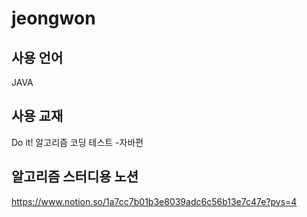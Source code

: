 # jeongwon

## 사용 언어
JAVA

## 사용 교재
Do it! 알고리즘 코딩 테스트 -자바편

## 알고리즘 스터디용 노션
https://www.notion.so/1a7cc7b01b3e8039adc6c56b13e7c47e?pvs=4
